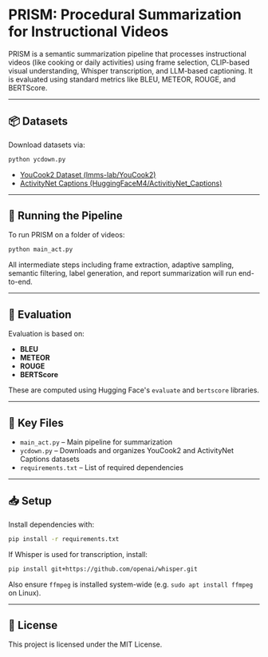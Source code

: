 # PRISM: Procedural Summarization for Instructional Videos

PRISM is a semantic summarization pipeline that processes instructional videos (like cooking or daily activities) using frame selection, CLIP-based visual understanding, Whisper transcription, and LLM-based captioning. It is evaluated using standard metrics like BLEU, METEOR, ROUGE, and BERTScore.

---

## 📦 Datasets

Download datasets via:
```bash
python ycdown.py
````

* [YouCook2 Dataset (lmms-lab/YouCook2)](https://huggingface.co/datasets/lmms-lab/YouCook2)
* [ActivityNet Captions (HuggingFaceM4/ActivitiyNet\_Captions)](https://huggingface.co/datasets/HuggingFaceM4/ActivitiyNet_Captions)

---

## 🚀 Running the Pipeline

To run PRISM on a folder of videos:

```bash
python main_act.py
```

All intermediate steps including frame extraction, adaptive sampling, semantic filtering, label generation, and report summarization will run end-to-end.

---

## 🧪 Evaluation

Evaluation is based on:

* **BLEU**
* **METEOR**
* **ROUGE**
* **BERTScore**

These are computed using Hugging Face's `evaluate` and `bertscore` libraries.

---

## 📁 Key Files

* `main_act.py` – Main pipeline for summarization
* `ycdown.py` – Downloads and organizes YouCook2 and ActivityNet Captions datasets
* `requirements.txt` – List of required dependencies

---

## 📥 Setup

Install dependencies with:

```bash
pip install -r requirements.txt
```

If Whisper is used for transcription, install:

```bash
pip install git+https://github.com/openai/whisper.git
```

Also ensure `ffmpeg` is installed system-wide (e.g. `sudo apt install ffmpeg` on Linux).

---



## 📄 License

This project is licensed under the MIT License.

